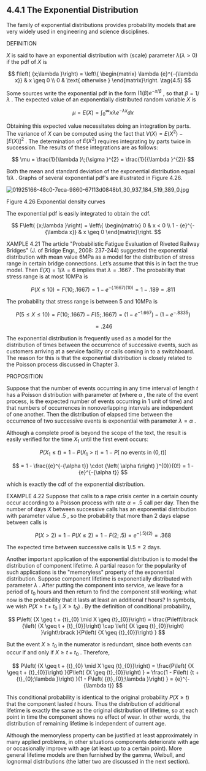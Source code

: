 ## 4.4.1 The Exponential Distribution

The family of exponential distributions provides probability models that are very widely used in engineering and science disciplines.

DEFINITION

$X$ is said to have an exponential distribution with (scale) parameter $\lambda \left( {\lambda > 0}\right)$ if the pdf of $X$ is

$$
f\left( {x;\lambda }\right) = \left\{ \begin{matrix} \lambda {e}^{-{\lambda x}} & x \geq 0 \\ 0 & \text{ otherwise } \end{matrix}\right. \tag{4.5}
$$

Some sources write the exponential pdf in the form $\left( {1/\beta }\right) {e}^{-x/\beta }$ , so that $\beta = 1/\lambda$ . The expected value of an exponentially distributed random variable $X$ is

$$
\mu = E\left( X\right) = {\int }_{0}^{\infty }{x\lambda }{e}^{-{\lambda x}}{dx}
$$

Obtaining this expected value necessitates doing an integration by parts. The variance of $X$ can be computed using the fact that $V\left( X\right) = E\left( {X}^{2}\right) - {\left\lbrack E\left( X\right) \right\rbrack }^{2}$ . The determination of $E\left( {X}^{2}\right)$ requires integrating by parts twice in succession. The results of these integrations are as follows:

$$
\mu = \frac{1}{\lambda }\;{\sigma }^{2} = \frac{1}{{\lambda }^{2}}
$$

Both the mean and standard deviation of the exponential distribution equal $1/\lambda$ . Graphs of several exponential pdf's are illustrated in Figure 4.26.

![01925166-48c0-7eca-9860-67f13d0848b1_30_937_184_519_389_0.jpg](images/01925166-48c0-7eca-9860-67f13d0848b1_30_937_184_519_389_0.jpg)

Figure 4.26 Exponential density curves

The exponential pdf is easily integrated to obtain the cdf.

$$
F\left( {x;\lambda }\right) = \left\{ \begin{matrix} 0 & x < 0 \\ 1 - {e}^{-{\lambda x}} & x \geq 0 \end{matrix}\right.
$$

XAMPLE 4.21 The article "Probabilistic Fatigue Evaluation of Riveted Railway Bridges" (J. of Bridge Engr., 2008: 237-244) suggested the exponential distribution with mean value $6\mathrm{{MPa}}$ as a model for the distribution of stress range in certain bridge connections. Let’s assume that this is in fact the true model. Then $E\left( X\right) = 1/\lambda = 6$ implies that $\lambda = {.1667}$ . The probability that stress range is at most ${10}\mathrm{{MPa}}$ is

$$
P\left( {X \leq {10}}\right) = F\left( {{10};{.1667}}\right) = 1 - {e}^{-\left( {.1667}\right) \left( {10}\right) } = 1 - {.189} = {.811}
$$

The probability that stress range is between 5 and ${10}\mathrm{{MPa}}$ is

$$
P\left( {5 \leq X \leq {10}}\right) = F\left( {{10};{.1667}}\right) - F\left( {5;{.1667}}\right) = \left( {1 - {e}^{-{1.667}}}\right) - \left( {1 - {e}^{-{.8335}}}\right)
$$

$$
= {.246}
$$

The exponential distribution is frequently used as a model for the distribution of times between the occurrence of successive events, such as customers arriving at a service facility or calls coming in to a switchboard. The reason for this is that the exponential distribution is closely related to the Poisson process discussed in Chapter 3.

PROPOSITION

Suppose that the number of events occurring in any time interval of length $t$ has a Poisson distribution with parameter ${\alpha t}$ (where $\alpha$ , the rate of the event process, is the expected number of events occurring in 1 unit of time) and that numbers of occurrences in nonoverlapping intervals are independent of one another. Then the distribution of elapsed time between the occurrence of two successive events is exponential with parameter $\lambda = \alpha$ .

Although a complete proof is beyond the scope of the text, the result is easily verified for the time ${X}_{1}$ until the first event occurs:

$$
P\left( {{X}_{1} \leq t}\right) = 1 - P\left( {{X}_{1} > t}\right) = 1 - P\left\lbrack {\text{ no events in }\left( {0, t}\right) }\right\rbrack
$$

$$
= 1 - \frac{{e}^{-{\alpha t}} \cdot {\left( \alpha t\right) }^{0}}{0!} = 1 - {e}^{-{\alpha t}}
$$

which is exactly the cdf of the exponential distribution.

EXAMPLE 4.22 Suppose that calls to a rape crisis center in a certain county occur according to a Poisson process with rate $\alpha = {.5}$ call per day. Then the number of days $X$ between successive calls has an exponential distribution with parameter value .5 , so the probability that more than 2 days elapse between calls is

$$
P\left( {X > 2}\right) = 1 - P\left( {X \leq 2}\right) = 1 - F\left( {2;{.5}}\right) = {e}^{-\left( {.5}\right) \left( 2\right) } = {.368}
$$

The expected time between successive calls is $1/{.5} = 2$ days.

Another important application of the exponential distribution is to model the distribution of component lifetime. A partial reason for the popularity of such applications is the "memoryless" property of the exponential distribution. Suppose component lifetime is exponentially distributed with parameter $\lambda$ . After putting the component into service, we leave for a period of ${t}_{0}$ hours and then return to find the component still working; what now is the probability that it lasts at least an additional $t$ hours? In symbols, we wish $P\left( {X \geq t + {t}_{0} \mid X \geq {t}_{0}}\right)$ . By the definition of conditional probability,

$$
P\left( {X \geq t + {t}_{0} \mid X \geq {t}_{0}}\right) = \frac{P\left\lbrack {\left( {X \geq t + {t}_{0}}\right) \cap \left( {X \geq {t}_{0}}\right) }\right\rbrack }{P\left( {X \geq {t}_{0}}\right) }
$$

But the event $X \geq {t}_{0}$ in the numerator is redundant, since both events can occur if and only if $X \geq t + {t}_{0}$ . Therefore,

$$
P\left( {X \geq t + {t}_{0} \mid X \geq {t}_{0}}\right) = \frac{P\left( {X \geq t + {t}_{0}}\right) }{P\left( {X \geq {t}_{0}}\right) } = \frac{1 - F\left( {t + {t}_{0};\lambda }\right) }{1 - F\left( {{t}_{0};\lambda }\right) } = {e}^{-{\lambda t}}
$$

This conditional probability is identical to the original probability $P\left( {X \geq t}\right)$ that the component lasted $t$ hours. Thus the distribution of additional lifetime is exactly the same as the original distribution of lifetime, so at each point in time the component shows no effect of wear. In other words, the distribution of remaining lifetime is independent of current age.

Although the memoryless property can be justified at least approximately in many applied problems, in other situations components deteriorate with age or occasionally improve with age (at least up to a certain point). More general lifetime models are then furnished by the gamma, Weibull, and lognormal distributions (the latter two are discussed in the next section).